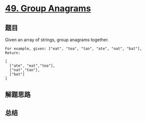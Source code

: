 # [49. Group Anagrams](https://leetcode.com/problems/group-anagrams/)

## 题目
Given an array of strings, group anagrams together.
```
For example, given: ["eat", "tea", "tan", "ate", "nat", "bat"], 
Return:

[
  ["ate", "eat","tea"],
  ["nat","tan"],
  ["bat"]
]
```
## 解题思路


## 总结



